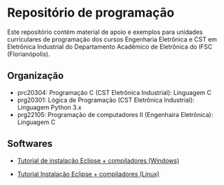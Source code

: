 # Repositório de programação

Este repositório contém material de apoio e exemplos para unidades curriculares de programação dos cursos Engenharia Eletrônica e CST em Eletrônica Industrial do Departamento Acadêmico de Eletrônica do IFSC (Florianópolis).

## Organização

- prc20304: Programação C (CST Eletrônica Industrial): Linguagem C
- prg20301: Lógica de Programação (CST Eletrônica Industrial): Linguagem Python 3.x
- prg22105: Programação de computadores II (Engenhaira Eletrônica): Linguagem C

## Softwares

- [Tutorial de instalação Eclipse + compiladores (Windows)](./eclipse_win.md)

- [Tutorial Instalação Eclipse + compiladores (Linux)](./eclipse_lin.md)